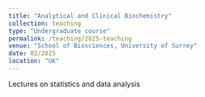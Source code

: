 ```yaml
---
title: "Analytical and Clinical Biochemistry"
collection: teaching
type: "Undergraduate course"
permalink: /teaching/2025-teaching
venue: "School of Biosciences, University of Surrey"
date: 02/2025
location: "UK"
---
```


Lectures on statistics and data analysis
